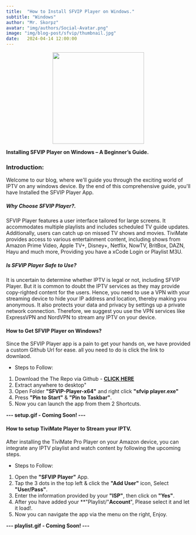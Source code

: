 ```yaml
---
title:  "How to Install SFVIP Player on Windows."
subtitle: "Windows"
author: "Mr. Skorpz"
avatar: "img/authors/Social-Avatar.png"
image: "img/blog-post/sfvip/thumbnail.jpg"
date:   2024-04-14 12:00:00
---
```


<div style="text-align: center"><img src="img/blog-post/sfvip/post-img.png" width="250" height="250" /></div>

**Installing SFVIP Player on Windows – A Beginner’s Guide.**

### **Introduction:**
Welcome to our blog, where we'll guide you through the exciting world of IPTV on any windows device. By the end of this comprehensive guide, you'll have Installed the SFVIP Player App.

##### **Why Choose SFVIP Player?.**
SFVIP Player features a user interface tailored for large screens. It accommodates multiple playlists and includes scheduled TV guide updates. Additionally, users can catch up on missed TV shows and movies. TiviMate provides access to various entertainment content, including shows from Amazon Prime Video, Apple TV+, Disney+, Netflix, NowTV, BritBox, DAZN, Hayu and much more, Providing you have a xCode Login or Playlist M3U.

##### Is SFVIP Player Safe to Use?
It is uncertain to determine whether IPTV is legal or not, including SFVIP Player. But it is common to doubt the IPTV services as they may provide copy-righted content for the users. Hence, you need to use a VPN with your streaming device to hide your IP address and location, thereby making you anonymous. It also protects your data and privacy by settings up a private network connection. Therefore, we suggest you use the VPN services like ExpressVPN and NordVPN to stream any IPTV on your device.

#### How to Get SFVIP Player on Windows?
Since the SFVIP Player app is a pain to get your hands on, we have provided a custom Github Url for ease. all you need to do is click the link to downlaod.

- Steps to Follow:
1. Download the The Repo via Github - [**CLICK HERE**](https://github.com/TeamSkorpz/teamskorpz.github.io/releases/download/SFVIP/SFVIP-Player-x64.zip)
2. Extract anywhere to desktop"
3. Open Folder **"SFVIP-Player-x64"** and right click **"sfvip player.exe"**
4. Press **"Pin to Start"** & **"Pin to Taskbar"**.
5. Now you can launch the app from them 2 Shortcuts.

**--- setup.gif - Coming Soon! ---**

#### How to setup TiviMate Player to Stream your IPTV.
After installing the TiviMate Pro Player on your Amazon device, you can integrate any IPTV playlist and watch content by following the upcoming steps.

- Steps to Follow:
1. Open the **"SFVIP Player"** App.
2. Tap the 3 dots in the top left & click the **"Add User"** icon, Select **"User/Pass"**.
5. Enter the information provided by your **"ISP"**, then click on **"Yes"**.
6. After you have added your **"Playlist/"**Account**", Please select it and let it load!.
7. Now you can navigate the app via the menu on the right, Enjoy.

**--- playlist.gif - Coming Soon! ---**
